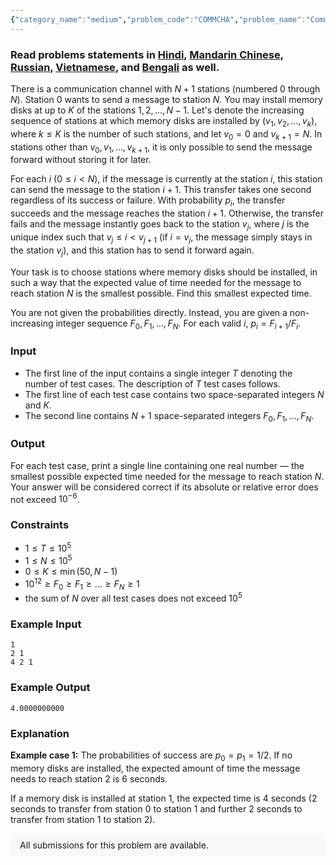 ```yaml
---
{"category_name":"medium","problem_code":"COMMCHA","problem_name":"Communication Channel","problemComponents":{"constraints":"","constraintsState":false,"subtasks":"","subtasksState":false,"inputFormat":"","inputFormatState":false,"outputFormat":"","outputFormatState":false,"sampleTestCases":{}},"video_editorial_url":"https://youtu.be/-OfadfAIFGw","languages_supported":{"0":"CPP14","1":"C","2":"JAVA","3":"PYTH 3.6","4":"CPP17","5":"PYTH","6":"PYP3","7":"CS2","8":"ADA","9":"PYPY","10":"TEXT","11":"PAS fpc","12":"NODEJS","13":"RUBY","14":"PHP","15":"GO","16":"HASK","17":"TCL","18":"PERL","19":"SCALA","20":"LUA","21":"kotlin","22":"BASH","23":"JS","24":"LISP sbcl","25":"rust","26":"PAS gpc","27":"BF","28":"CLOJ","29":"R","30":"D","31":"CAML","32":"FORT","33":"ASM","34":"swift","35":"FS","36":"WSPC","37":"LISP clisp","38":"SQL","39":"SCM guile","40":"PERL6","41":"ERL","42":"CLPS","43":"ICK","44":"NICE","45":"PRLG","46":"ICON","47":"COB","48":"SCM chicken","49":"PIKE","50":"SCM qobi","51":"ST","52":"SQLQ","53":"NEM"},"max_timelimit":2,"source_sizelimit":50000,"problem_author":"shaanknight","problem_tester":"","date_added":"20-11-2020","tags":{"0":"cook124","1":"dynamic","2":"expected","3":"medium","4":"shaanknight"},"problem_difficulty_level":"Medium","best_tag":"Dynamic Programming","editorial_url":"https://discuss.codechef.com/problems/COMMCHA","time":{"view_start_date":1104528600,"submit_start_date":1104528600,"visible_start_date":1104528600,"end_date":1735669800},"is_direct_submittable":false,"problemDiscussURL":"https://discuss.codechef.com/search?q=COMMCHA","is_proctored":false,"visitedContests":{},"layout":"problem"}
---
```

### Read problems statements in [Hindi](https://www.codechef.com/download/translated/COOK124/hindi/COMMCHA.pdf), [Mandarin Chinese](https://www.codechef.com/download/translated/COOK124/mandarin/COMMCHA.pdf), [Russian](https://www.codechef.com/download/translated/COOK124/russian/COMMCHA.pdf), [Vietnamese](https://www.codechef.com/download/translated/COOK124/vietnamese/COMMCHA.pdf), and [Bengali](https://www.codechef.com/download/translated/COOK124/bengali/COMMCHA.pdf) as well.

There is a communication channel with $N+1$ stations (numbered $0$ through $N$). Station $0$ wants to send a message to station $N$. You may install memory disks at up to $K$ of the stations $1, 2, \ldots, N-1$. Let's denote the increasing sequence of stations at which memory disks are installed by $(v_1, v_2, \ldots, v_k)$, where $k \le K$ is the number of such stations, and let $v_0 = 0$ and $v_{k+1} = N$. In stations other than $v_0, v_1, \ldots, v_{k+1}$, it is only possible to send the message forward without storing it for later.

For each $i$ ($0 \le i \lt N$), if the message is currently at the station $i$, this station can send the message to the station $i + 1$. This transfer takes one second regardless of its success or failure. With probability $p_i$, the transfer succeeds and the message reaches the station $i + 1$. Otherwise, the transfer fails and the message instantly goes back to the station $v_j$, where $j$ is the unique index such that $v_j \le i \lt v_{j+1}$ (if $i = v_j$, the message simply stays in the station $v_j$), and this station has to send it forward again.

Your task is to choose stations where memory disks should be installed, in such a way that the expected value of time needed for the message to reach station $N$ is the smallest possible. Find this smallest expected time.

You are not given the probabilities directly. Instead, you are given a non-increasing integer sequence $F_0, F_1, \ldots, F_N$. For each valid $i$, $p_i = F_{i+1} / F_i$.

### Input
- The first line of the input contains a single integer $T$ denoting the number of test cases. The description of $T$ test cases follows.
- The first line of each test case contains two space-separated integers $N$ and $K$.
- The second line contains $N + 1$ space-separated integers $F_0, F_1, \ldots, F_N$.

### Output
For each test case, print a single line containing one real number — the smallest possible expected time needed for the message to reach station $N$. Your answer will be considered correct if its absolute or relative error does not exceed $10^{-6}$.

### Constraints 
- $1 \le T \le 10^5$
- $1 \le N \le 10^5$
- $0 \le K \le \min(50, N-1)$
- $10^{12} \ge F_0 \ge F_1 \ge \ldots \ge F_N \ge 1$
- the sum of $N$ over all test cases does not exceed $10^5$

### Example Input
```
1
2 1
4 2 1
```

### Example Output
```
4.0000000000
```

### Explanation
**Example case 1:** The probabilities of success are $p_0 = p_1 = 1/2$. If no memory disks are installed, the expected amount of time the message needs to reach station $2$ is $6$ seconds.

If a memory disk is installed at station $1$, the expected time is $4$ seconds ($2$ seconds to transfer from station $0$ to station $1$ and further $2$ seconds to transfer from station $1$ to station $2$).

<aside style='background: #f8f8f8;padding: 10px 15px;'><div>All submissions for this problem are available.</div></aside>